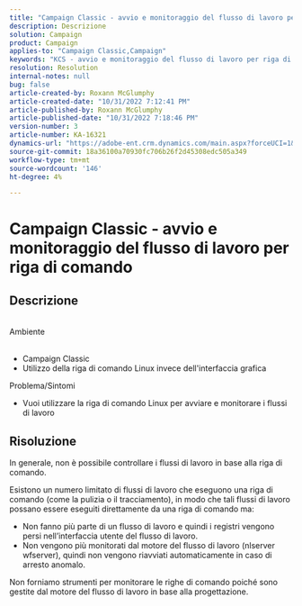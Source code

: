 ```yaml
---
title: "Campaign Classic - avvio e monitoraggio del flusso di lavoro per riga di comando"
description: Descrizione
solution: Campaign
product: Campaign
applies-to: "Campaign Classic,Campaign"
keywords: "KCS - avvio e monitoraggio del flusso di lavoro per riga di comando"
resolution: Resolution
internal-notes: null
bug: false
article-created-by: Roxann McGlumphy
article-created-date: "10/31/2022 7:12:41 PM"
article-published-by: Roxann McGlumphy
article-published-date: "10/31/2022 7:18:46 PM"
version-number: 3
article-number: KA-16321
dynamics-url: "https://adobe-ent.crm.dynamics.com/main.aspx?forceUCI=1&pagetype=entityrecord&etn=knowledgearticle&id=598f48f9-4f59-ed11-9561-6045bd006e5a"
source-git-commit: 18a36100a70930fc706b26f2d45308edc505a349
workflow-type: tm+mt
source-wordcount: '146'
ht-degree: 4%

---
```


# Campaign Classic - avvio e monitoraggio del flusso di lavoro per riga di comando

## Descrizione

<br>Ambiente<br><br>
- Campaign Classic
- Utilizzo della riga di comando Linux invece dell&#39;interfaccia grafica

Problema/Sintomi
- Vuoi utilizzare la riga di comando Linux per avviare e monitorare i flussi di lavoro



## Risoluzione


In generale, non è possibile controllare i flussi di lavoro in base alla riga di comando.

Esistono un numero limitato di flussi di lavoro che eseguono una riga di comando (come la pulizia o il tracciamento), in modo che tali flussi di lavoro possano essere eseguiti direttamente da una riga di comando ma:

- Non fanno più parte di un flusso di lavoro e quindi i registri vengono persi nell’interfaccia utente del flusso di lavoro.
- Non vengono più monitorati dal motore del flusso di lavoro (nlserver wfserver), quindi non vengono riavviati automaticamente in caso di arresto anomalo.


Non forniamo strumenti per monitorare le righe di comando poiché sono gestite dal motore del flusso di lavoro in base alla progettazione.
